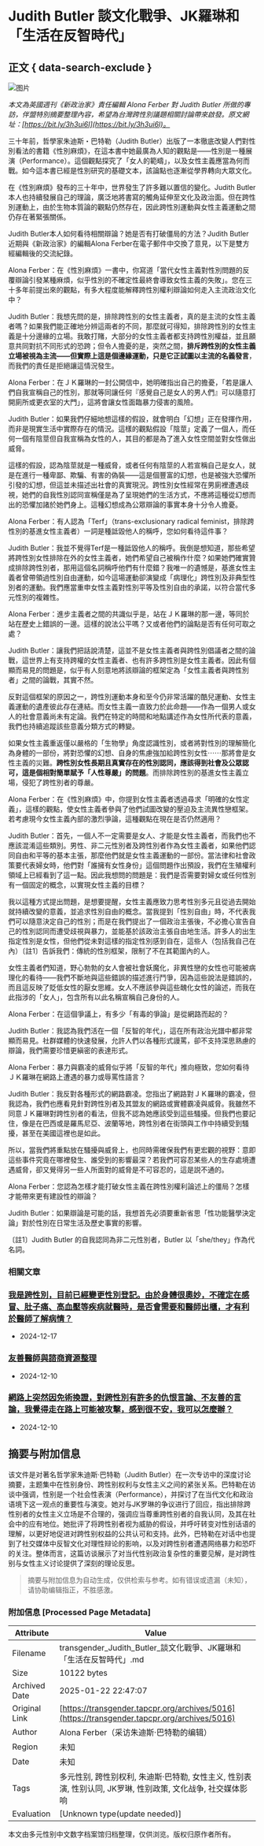 # Judith Butler 談文化戰爭、JK羅琳和「生活在反智時代」

## 正文 { data-search-exclude }


![图片](https://sp-ao.shortpixel.ai/client/to_webp,q_glossy,ret_img,w_1024,h_950/https://transgender.tapcpr.org/wp-content/uploads/2022/12/截圖-2022-12-22-下午6.14.01-1024x950.png)

_本文為英國週刊《新政治家》責任編輯 Alona Ferber 對 Judith Butler 所做的專訪，伴盟特別摘要整理內容，希望為台灣跨性別議題相關討論帶來啟發。原文網址：[https://bit.ly/3h3ui6I](https://bit.ly/3h3ui6I)。_

三十年前，哲學家朱迪斯・巴特勒（Judith Butler）出版了一本徹底改變人們對性別看法的書籍《性別麻煩》，在這本書中她最廣為人知的觀點是——性別是一種展演（Performance）。這個觀點探究了「女人的範疇」，以及女性主義應當為何而戰。如今這本書已經是性別研究的基礎文本，該論點也逐漸從學界轉向大眾文化。

在《性別麻煩》發布的三十年中，世界發生了許多難以置信的變化。Judith Butler 本人也持續發展自己的理論，廣泛地將書寫的觸角延伸至文化及政治面。但在跨性別運動上，由於生物本質論的觀點仍然存在，因此跨性別運動與女性主義運動之間仍存在著緊張關係。

Judith Butler本人如何看待相關辯論？她是否有打破僵局的方法？Judith Butler 近期與《新政治家》的編輯Alona Ferber在電子郵件中交換了意見，以下是雙方經編輯後的交流紀錄。

Alona Ferber：在《性別麻煩》一書中，你寫道「當代女性主義對性別問題的反覆辯論引發某種麻煩，似乎性別的不確定性最終會導致女性主義的失敗」。您在三十多年前提出來的觀點，有多大程度能解釋跨性別權利辯論如何走入主流政治文化中？

Judith Butler：我想先問的是，排除跨性別的女性主義者，真的是主流的女性主義者嗎？如果我們能正確地分辨這兩者的不同，那麼就可得知，排除跨性別的女性主義是十分邊緣的立場。我敢打賭，大部分的女性主義者都支持跨性別權益，並且願意共同對抗不同形式的恐跨；但令人擔憂的是，突然之間，**排斥跨性別的女性主義立場被視為主流——但實際上這是個邊緣運動，只是它正試圖以主流的名義發言**，而我們的責任是拒絕讓這情況發生。

Alona Ferber：在ＪＫ羅琳的一封公開信中，她明確指出自己的擔憂，「若是讓人們自我宣稱自己的性別，那就等同讓任何『感覺自己是女人的男人們』可以隨意打開廁所或更衣室的大門」，這將會讓女性面臨暴力侵害的風險。

Judith Butler：如果我們仔細地想這樣的假設，就會明白「幻想」正在發揮作用，而非是現實生活中實際存在的情況。這樣的觀點假設「陰莖」定義了一個人，而任何一個有陰莖但自我宣稱為女性的人，其目的都是為了進入女性空間並對女性做出威脅。

這樣的假設，認為陰莖就是一種威脅，或者任何有陰莖的人若宣稱自己是女人，就是在進行一種卑鄙、欺騙、有害的偽裝——這是個豐富的幻想，也是被強大恐懼所引發的幻想，但這並未描述出社會的真實現況。跨性別女性經常在男廁裡遭遇歧視，她們的自我性別認同宣稱僅是為了呈現她們的生活方式，不應將這種從幻想而出的恐懼加諸於她們身上。這種幻想成為公眾辯論的事實本身十分令人擔憂。

Alona Ferber：有人認為「Terf」（trans-exclusionary radical feminist，排除跨性別的基進女性主義者）一詞是種詆毀他人的稱呼，您如何看待這件事？

Judith Butler：我並不覺得Terf是一種詆毀他人的稱呼。我倒是想知道，那些希望將跨性別女性排除在外的女性主義者，她們希望自己被稱作什麼？如果她們確實贊成排除跨性別者，那用這個名詞稱呼他們有什麼錯？我唯一的遺憾是，基進女性主義者曾帶領過性別自由運動，如今這場運動卻演變成「病理化」跨性別及非典型性別者的運動。我們應當重申女性主義對性別平等及性別自由的承諾，以符合當代多元性別的複雜性。

Alona Ferber：進步主義者之間的共識似乎是，站在ＪＫ羅琳的那一邊，等同於站在歷史上錯誤的一邊。這樣的說法公平嗎？又或者他們的論點是否有任何可取之處？

Judith Butler：讓我們把話說清楚，這並不是女性主義者與跨性別倡議者之間的論戰，這世界上有支持跨權的女性主義者、也有許多跨性別是女性主義者。因此有個顯而易見的問題是，似乎有人刻意地將該辯論的框架定為「女性主義者與跨性別者」之間的論戰，其實不然。

反對這個框架的原因之一，跨性別運動本身和至今仍非常活躍的酷兒運動、女性主義運動的遺產彼此存在連結。而女性主義一直致力於此命題——作為一個男人或女人的社會意義尚未有定論。我們在特定的時間和地點講述作為女性所代表的意義，我們也持續追蹤該些意義分類方式的轉變。

如果女性主義重返僅以嚴格的「生物學」角度認識性別，或者將對性別的理解簡化為身體的一部份，將對恐懼的幻想、自身的焦慮強加給跨性別女性⋯⋯那將會是女性主義的災難。**跨性別女性長期且真實存在的性別認同，應該得到社會及公眾認可，這是個相對簡單賦予「人性尊嚴」的問題**。而排除跨性別的基進女性主義立場，侵犯了跨性別者的尊嚴。

Alona Ferber：在《性別麻煩》中，你提到女性主義者透過尋求「明確的女性定義」，這樣的觀點，使女性主義者參與了他們試圖改變的壓迫及主流異性戀框架。若考慮現今女性主義內部的激烈爭論，這種觀點在現在是否仍然適用？

Judith Butler：首先，一個人不一定需要是女人、才能是女性主義者，而我們也不應該混淆這些類別。男性、非二元性別者及跨性別者作為女性主義者，如果他們認同自由和平等的基本主張，那麼他們就是女性主義運動的一部份。當法律和社會政策要代表婦女時，他們對「誰擁有女性身份」這個問題作出預設，我們在生殖權利領域上已經看到了這一點。因此我想問的問題是：我們是否需要對婦女或任何性別有一個固定的概念，以實現女性主義的目標？

我以這種方式提出問題，是想要提醒，女性主義應致力思考性別多元且從過去開始就持續改變的意義，並追求性別自由的概念。當我提到「性別自由」時，不代表我們可以隨意決定自己的性別；而是在我們提出了一個政治主張後，不必擔心宣告自己的性別認同而遭受歧視與暴力，並能基於該政治主張自由地生活。許多人的出生指定性別是女性，但他們從未對這樣的指定性別感到自在，這些人（包括我自己在內）〔註1〕告訴我們：傳統的性別框架，限制了不在其範圍內的人。

女性主義者們知道，野心勃勃的女人會被社會妖魔化，非異性戀的女性也可能被病理化的看待——我們不斷地與這些錯誤的描述進行鬥爭，因為這些說法是錯誤的，而且這反映了貶低女性的厭女思維。女人不應該參與這些醜化女性的論述，而我在此指涉的「女人」，包含所有以此名稱宣稱自己身份的人。

Alona Ferber：在這個爭議上，有多少「有毒的爭論」是從網路而起的？

Judith Butler：我認為我們活在一個「反智的年代」，這在所有政治光譜中都非常顯而易見。社群媒體的快速發展，允許人們以各種形式謾罵，卻不支持深思熟慮的辯論，我們需要珍惜更縝密的表達形式。

Alona Ferber：暴力與霸凌的威脅似乎將「反智的年代」推向極致，您如何看待ＪＫ羅琳在網路上遭遇的暴力或辱罵性語言？

Judith Butler：我反對各種形式的網路霸凌。您指出了網路對ＪＫ羅琳的霸凌，但我認為，我們也應看見針對跨性別者及其盟友的網路或實體霸凌與威脅。我雖然不同意ＪＫ羅琳對跨性別者的看法，但我不認為她應該受到這些騷擾。但我們也要記住，像是在巴西或是羅馬尼亞、波蘭等地，跨性別者在街頭與工作中持續受到騷擾，甚至在美國這裡也是如此。

所以，當我們將重點放在騷擾與威脅上，也同時需確保我們有更宏觀的視野：意即這些事件究竟在哪裡發生、誰受到的影響最深？若我們可容忍某些人的生存處境遭遇威脅，卻又覺得另一些人所面對的威脅是不可容忍的，這是説不通的。

Alona Ferber：您認為怎樣才能打破女性主義在跨性別權利論述上的僵局？怎樣才能帶來更有建設性的辯論？

Judith Butler：如果辯論是可能的話，我想首先必須要重新省思「性功能醫學決定論」對於性別在日常生活及歷史事實的影響。

〔註1〕Judith Butler 的自我認同為非二元性別者，Butler 以「she/they」作為代名詞。

### 相關文章

### [我是跨性別，目前已經變更性別登記。由於身體很奧妙，不確定在感冒、肚子痛、高血壓等疾病就醫時，是否會需要和醫師出櫃，才有利於醫師了解病情？](https://transgender.tapcpr.org/archives/11714)

-   2024-12-17

### [友善醫師與諮商資源整理](https://transgender.tapcpr.org/archives/11189)

-   2024-12-10

### [網路上突然因免術換證，對跨性別有許多的仇恨言論、不友善的言論，我覺得走在路上可能被攻擊，感到很不安，我可以怎麼辦？](https://transgender.tapcpr.org/archives/11172)

-   2024-12-10
<!-- tcd_original_link https://transgender.tapcpr.org/archives/5016 -->


## 摘要与附加信息

<!-- tcd_abstract -->
该文件是对著名哲学家朱迪斯·巴特勒（Judith Butler）在一次专访中的深度讨论摘要，主题集中在性别身份、跨性别权利与女性主义之间的紧张关系。巴特勒在访谈中强调，性别是一个社会性表演（Performance），并探讨了在当代文化和政治语境下这一观点的重要性与演变。她对与JK罗琳的争议进行了回应，指出排除跨性别者的女性主义立场是不合理的，强调应当尊重跨性别者的自我认同，及其在社会中的应有地位。她批评了将跨性别者视为威胁的假设，并呼吁转变对性别话语的理解，以更好地促进对跨性别权益的公共认可和支持。此外，巴特勒在对话中也提到了社交媒体中反智文化对理性辩论的影响，以及对跨性别者遭遇网络暴力和恐吓的关注。整体而言，这篇访谈展示了对当代性别政治复杂性的重要见解，是对跨性别与女性主义讨论提供了深刻的理论反思。
<!-- tcd_abstract_end -->

> 摘要与附加信息为自动生成，仅供检索与参考。如有错误或遗漏（未知），请协助编辑指正，不胜感激。

### 附加信息 [Processed Page Metadata]

| Attribute       | Value                                  |
|-----------------|----------------------------------------|
| Filename        | transgender_Judith_Butler_談文化戰爭、JK羅琳和「生活在反智時代」.md                             |
| Size            | 10122 bytes                           |
| Archived Date   | 2025-01-22 22:47:07                             |
| Original Link   | [https://transgender.tapcpr.org/archives/5016](https://transgender.tapcpr.org/archives/5016)                       |
| Author          | Alona Ferber（采访朱迪斯·巴特勒的编辑）                               |
| Region          | 未知                               |
| Date            | 未知                                 |
| Tags            | 多元性别, 跨性别权利, 朱迪斯·巴特勒, 女性主义, 性别表演, 性别认同, JK罗琳, 性别政策, 文化战争, 社交媒体影响                                 |
| Evaluation            | [Unknown type(update needed)]                                 |
<!-- tcd_table_end -->

本文由多元性别中文数字档案馆归档整理，仅供浏览。版权归原作者所有。
